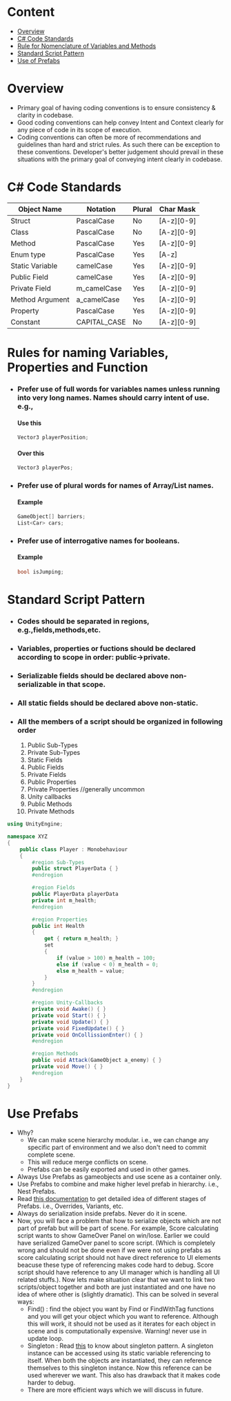 # Content
* [Overview](#overview)
* [C# Code Standards](#c-code-standards)
* [Rule for Nomenclature of Variables and Methods](#rules-for-naming-variables-properties-and-function)
* [Standard Script Pattern](#standard-script-pattern)
* [Use of Prefabs](#use-prefabs)


# Overview
* Primary goal of having coding conventions is to ensure consistency & clarity in codebase.
* Good coding conventions can help convey Intent and Context clearly for any piece of code in its scope of execution.
* Coding conventions can often be more of recommendations and guidelines than hard and strict rules. As such there can be exception to these conventions. Developer's better judgement should prevail in these situations with the primary goal of conveying intent clearly in codebase.

# C# Code Standards
| Object Name | Notation  | Plural | Char Mask |
|--- | --- | ---| ---|
|Struct|PascalCase|No|[A-z][0-9]|
|Class|PascalCase|No|[A-z][0-9]|
|Method|PascalCase|Yes|[A-z][0-9]|
|Enum type|PascalCase|Yes|[A-z]|
|Static Variable|camelCase|Yes|[A-z][0-9]|
|Public Field|camelCase|Yes|[A-z][0-9]|
|Private Field|m_camelCase|Yes|[A-z][0-9]|
|Method Argument|a_camelCase|Yes|[A-z][0-9]|
|Property|PascalCase|Yes|[A-z][0-9]|
|Constant|CAPITAL_CASE|No|[A-z][0-9]|


# Rules for naming Variables, Properties and Function
* ### Prefer use of full words for variables names unless running into very long names. Names should carry intent of use. e.g.,
    #### Use this
    ```csharp
    Vector3 playerPosition;
    ```
    #### Over this
    ```csharp
    Vector3 playerPos; 
    ```

* ### Prefer use of plural words for names of Array/List names.
    #### Example
    ```csharp
    GameObject[] barriers;
    List<Car> cars;
    ```

* ### Prefer use of interrogative names for booleans. 
    #### Example
    ```csharp
    bool isJumping;
    ```



# Standard Script Pattern
* ### Codes should be separated in regions, e.g.,fields,methods,etc.
* ### Variables, properties or fuctions should be declared according to scope in order: public->private.
* ### Serializable fields should be declared above non-serializable in that scope.
* ### All static fields should be declared above non-static.
* ### All the members of a script should be organized in following order
    1. Public Sub-Types
    1. Private Sub-Types
    1. Static Fields
    1. Public Fields
    1. Private Fields
    1. Public Properties
    1. Private Properties //generally uncommon
    1. Unity callbacks
    1. Public Methods
    1. Private Methods

```csharp
using UnityEngine;

namespace XYZ
{
    public class Player : Monobehaviour
    {
        #region Sub-Types
        public struct PlayerData { }
        #endregion

        #region Fields
        public PlayerData playerData
        private int m_health;
        #endregion

        #region Properties
        public int Health 
        {
            get { return m_health; }
            set 
            {
                if (value > 100) m_health = 100;
                else if (value < 0) m_health = 0;
                else m_health = value;
            }
        }
        #endregion

        #region Unity-Callbacks
        private void Awake() { }
        private void Start() { }
        private void Update() { }
        private void FixedUpdate() { }
        private void OnCollissionEnter() { }
        #endregion

        #region Methods
        public void Attack(GameObject a_enemy) { }
        private void Move() { }
        #endregion
    }
}
```

# Use Prefabs
* Why? 
    * We can make scene hierarchy modular. i.e., we can change any specific part of environment and we also don't need to commit complete scene. 
    * This will reduce merge conflicts on scene.
    * Prefabs can be easily exported and used in other games.
* Always Use Prefabs as gameobjects and use scene as a container only.
* Use Prefabs to combine and make higher level prefab in hierarchy. i.e., Nest Prefabs.
* Read [this documentation](https://docs.unity3d.com/Manual/Prefabs.html) to get detailed idea of different stages of Prefabs. i.e., Overrides, Variants, etc.
* Always do serialization inside prefabs. Never do it in scene.
* Now, you will face a problem that how to serialize objects which are not part of prefab but will be part of scene. For example, Score calculating script wants to show GameOver Panel on win/lose. Earlier we could have serialized GameOver panel to score script. (Which is completely wrong and should not be done even if we were not using prefabs as score calculating script should not have direct reference to UI elements beacuse these type of referencing makes code hard to debug. Score script should have reference to any UI manager which is handling all UI related stuffs.). Now lets make situation clear that we want to link two scripts/object together and both are just instantiated and one have no idea of where other is (slightly dramatic). This can be solved in several ways:
    * Find() : find the object you want by Find or FindWithTag functions and you will get your object which you want to reference. Although this will work, it should not be used as it iterates for each object in scene and is computationally expensive. Warning! never use in update loop.
    * Singleton : Read [this](https://www.dofactory.com/net/singleton-design-pattern) to know about singleton pattern. A singleton instance can be accessed using its static variable referencing to itself. When both the objects are instantiated, they can reference themselves to this singleton instance. Now this reference can be used wherever we want. This also has drawback that it makes code harder to debug.
    * There are more efficient ways which we will discuss in future.

<!-- 
# Use Scriptable Objects 
-->